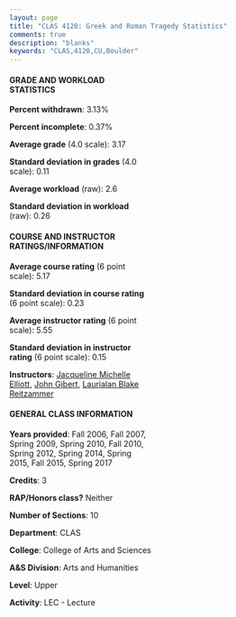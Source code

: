 ```yaml
---
layout: page
title: "CLAS 4120: Greek and Roman Tragedy Statistics"
comments: true
description: "blanks"
keywords: "CLAS,4120,CU,Boulder"
---
```

<head>
<script src="https://ajax.googleapis.com/ajax/libs/jquery/2.1.3/jquery.min.js"></script>
<script src="https://dl.dropboxusercontent.com/s/pc42nxpaw1ea4o9/highcharts.js?dl=0"></script>
<!-- <script src="../assets/js/highcharts.js"></script> -->
<style type="text/css">@font-face {
	font-family: "Bebas Neue";
	src: url(https://www.filehosting.org/file/details/544349/BebasNeue Regular.otf) format("opentype");
	}
	h1.Bebas { 
		font-family: "Bebas Neue", Verdana, Tahoma;
	}
</style>
</head>
<body>
	<div id="container" style="float: right; width: 45%; height: 88%; margin-left: 2.5%; margin-right: 2.5%;"></div>
	<script language="JavaScript">
		$(document).ready(function() {
		var chart = {type: 'column'};
		var title = {text: 'Grade Distribution'};
		var xAxis = {categories: ['A','B','C','D','F'],crosshair: true};
		var yAxis = {min: 0,title: {text: 'Percentage'}};
		var tooltip = {headerFormat: '<center><b><span style="font-size:20px">{point.key}</span></b></center>',
		               pointFormat: '<td style="padding:0"><b>{point.y:.1f}%</b></td>',
		               footerFormat: '</table>',shared: true,useHTML: true};
		var plotOptions = {column: {pointPadding: 0.0,borderWidth: 0}};  
		var credits = {enabled: false};var series= [{name: 'Percent',data: [43.11,40.35,13.26,1.18,2.09,]}];
		var json = {};
		json.chart = chart;
		json.title = title;
		json.tooltip = tooltip;
		json.xAxis = xAxis;
		json.yAxis = yAxis;  
		json.series = series;
		json.plotOptions = plotOptions;  
		json.credits = credits;
		$('#container').highcharts(json);
	});
	</script>
</body>
			   
#### GRADE AND WORKLOAD STATISTICS

**Percent withdrawn**: 3.13%

**Percent incomplete**: 0.37%

**Average grade** (4.0 scale): 3.17

**Standard deviation in grades** (4.0 scale): 0.11

**Average workload** (raw): 2.6

**Standard deviation in workload** (raw): 0.26

#### COURSE AND INSTRUCTOR RATINGS/INFORMATION

**Average course rating** (6 point scale): 5.17

**Standard deviation in course rating** (6 point scale): 0.23

**Average instructor rating** (6 point scale): 5.55

**Standard deviation in instructor rating** (6 point scale): 0.15

**Instructors**: <a href='../../instructors/Jacqueline_Michelle_Elliott'>Jacqueline Michelle Elliott</a>, <a href='../../instructors/John_Gibert'>John Gibert</a>, <a href='../../instructors/Laurialan_Blake_Reitzammer'>Laurialan Blake Reitzammer</a>

#### GENERAL CLASS INFORMATION

**Years provided**: Fall 2006, Fall 2007, Spring 2009, Spring 2010, Fall 2010, Spring 2012, Spring 2014, Spring 2015, Fall 2015, Spring 2017

**Credits**: 3

**RAP/Honors class?** Neither

**Number of Sections**: 10

**Department**: CLAS

**College**: College of Arts and Sciences

**A&S Division**: Arts and Humanities

**Level**: Upper

**Activity**: LEC - Lecture
